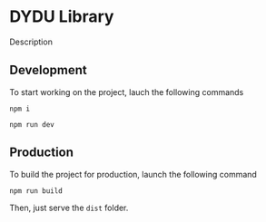 # DYDU Library

Description

## Development

To start working on the project, lauch the following commands

```
npm i
```

```
npm run dev
```

## Production

To build the project for production, launch the following command

```
npm run build
```

Then, just serve the `dist` folder.